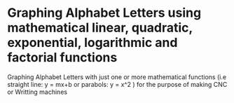 # Graphing Alphabet Letters using mathematical linear, quadratic, exponential, logarithmic and factorial functions
Graphing Alphabet Letters with just one or more mathematical functions (i.e straight line: y = mx+b or parabols: y = x^2 ) for the purpose of making CNC or Writting machines
